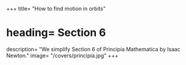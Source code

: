 +++
title= "How to find motion in orbits"
# heading= Section 6
description= "We simplify Section 6 of  Principia Mathematica by Isaac Newton."
image= "/covers/principia.jpg"
+++
